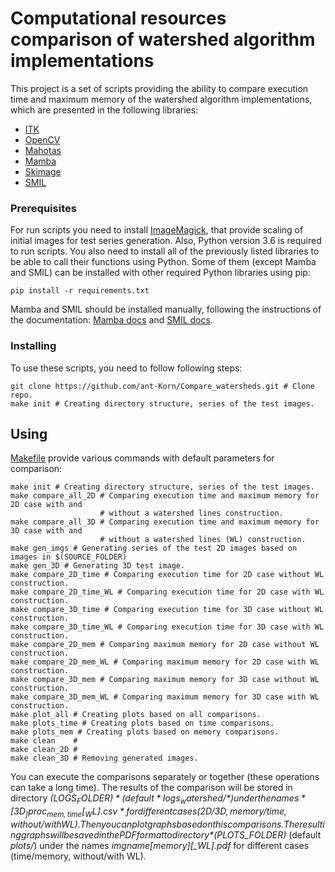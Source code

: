 # Computational resources comparison of watershed algorithm implementations 

This project is a set of scripts providing the ability to compare execution time and maximum memory of the watershed algorithm implementations, which are presented in the following libraries:
* [ITK](https://github.com/InsightSoftwareConsortium/ITK "Insight Segmentation and Registration Toolkit")
* [OpenCV](https://github.com/opencv/opencv "Open Source Computer Vision Library")
* [Mahotas](https://github.com/luispedro/mahotas "Mahotas")
* [Mamba](https://github.com/nicolasBeucher/mamba-image "Mathematical Morphology library Image")
* [Skimage](https://github.com/scikit-image/scikit-image "scikit-image")
* [SMIL](https://github.com/ensmp-cmm/smil "Simple Morphological Image Library")

### Prerequisites

For run scripts you need to install [ImageMagick](https://github.com/ImageMagick/ImageMagick "ImageMagick"), that provide scaling of initial images for test series generation.
Also, Python version 3.6 is required to run scripts.
You also need to install all of the previously listed libraries to be able to call their functions using Python. Some of them (except Mamba and SMIL) can be installed with other required Python libraries using pip:
```
pip install -r requirements.txt
```
Mamba and SMIL should be installed manually, following the instructions of the documentation: [Mamba docs](http://www.mamba-image.org/doc.html) and [SMIL docs](http://smil.cmm.mines-paristech.fr/wiki/doku.php/download).

### Installing

To use these scripts, you need to follow following steps:

```
git clone https://github.com/ant-Korn/Compare_watersheds.git # Clone repo.
make init # Creating directory structure, series of the test images. 
```

## Using

[Makefile](./Makefile) provide various commands with default parameters for comparison:
```
make init # Creating directory structure, series of the test images. 
make compare_all_2D # Comparing execution time and maximum memory for 2D case with and
                    # without a watershed lines construction.
make compare_all_3D # Comparing execution time and maximum memory for 3D case with and
                    # without a watershed lines (WL) construction.
make gen_imgs # Generating series of the test 2D images based on images in $(SOURCE_FOLDER)
make gen_3D # Generating 3D test image.
make compare_2D_time # Comparing execution time for 2D case without WL construction.
make compare_2D_time_WL # Comparing execution time for 2D case with WL construction.
make compare_3D_time # Comparing execution time for 3D case without WL construction.
make compare_3D_time_WL # Comparing execution time for 3D case with WL construction.
make compare_2D_mem # Comparing maximum memory for 2D case without WL construction.
make compare_2D_mem_WL # Comparing maximum memory for 2D case with WL construction.
make compare_3D_mem # Comparing maximum memory for 3D case without WL construction.
make compare_3D_mem_WL # Comparing maximum memory for 3D case with WL construction.
make plot_all # Creating plots based on all comparisons.
make plots_time # Creating plots based on time comparisons.
make plots_mem # Creating plots based on memory comparisons.
make clean    #
make clean_2D #
make clean_3D # Removing generated images.
```

You can execute the comparisons separately or together (these operations can take a long time). The results of the comparison will be stored in directory *$(LOGS_FOLDER)* (default *logs_watershed/*) under the names *[3D_]proc_{mem,time}[_WL].csv* for different cases (2D/3D, memory/time, without/with WL).
Then you can plot graphs based on this comparisons. The resulting graphs will be saved in the PDF format to directory *$(PLOTS_FOLDER)* (default *plots/*) under the names *imgname[memory][_WL].pdf* for different cases (time/memory, without/with WL).

